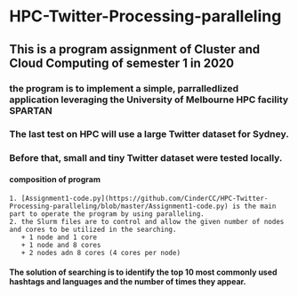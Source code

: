 # HPC-Twitter-Processing-paralleling
## This is a program assignment of Cluster and Cloud Computing of semester 1 in 2020
### the program is to implement a simple, parralledlized application leveraging the University of Melbourne HPC facility SPARTAN
### The last test on HPC  will use a large Twitter dataset for Sydney.
### Before that, small and tiny Twitter dataset were tested locally.  

#### composition of program  
    1. [Assignment1-code.py](https://github.com/CinderCC/HPC-Twitter-Processing-paralleling/blob/master/Assignment1-code.py) is the main part to operate the program by using paralleling.
    2. the Slurm files are to control and allow the given number of nodes and cores to be utilized in the searching.   
       + 1 node and 1 core
       + 1 node and 8 cores
       + 2 nodes adn 8 cores (4 cores per node)  
 
#### The solution of searching is to identify the top 10 most commonly used hashtags and languages and the number of times they appear.
